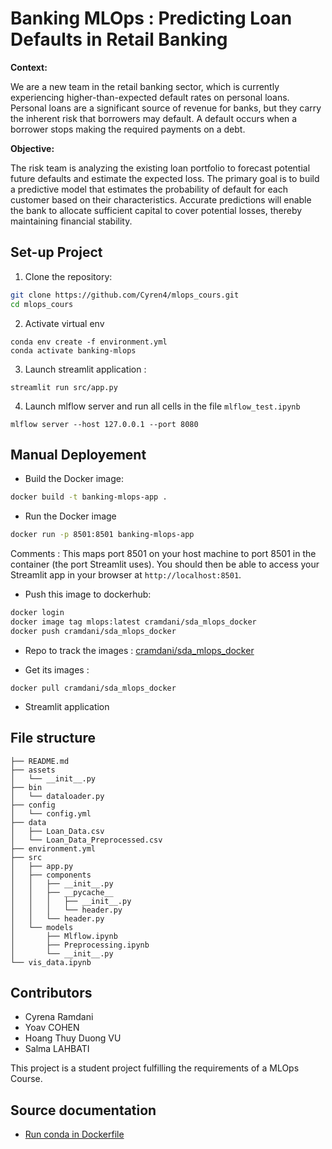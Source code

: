 # Banking MLOps : Predicting Loan Defaults in Retail Banking

**Context:**

We are a new team in the retail banking sector, which is currently experiencing higher-than-expected default rates on personal loans. Personal loans are a significant source of revenue for banks, but they carry the inherent risk that borrowers may default. A default occurs when a borrower stops making the required payments on a debt.

**Objective:**

The risk team is analyzing the existing loan portfolio to forecast potential future defaults and estimate the expected loss. The primary goal is to build a predictive model that estimates the probability of default for each customer based on their characteristics. Accurate predictions will enable the bank to allocate sufficient capital to cover potential losses, thereby maintaining financial stability.


## Set-up Project 

1.  Clone the repository:

```bash
git clone https://github.com/Cyren4/mlops_cours.git
cd mlops_cours
```

2.  Activate virtual env
```shell
conda env create -f environment.yml
conda activate banking-mlops
```

3.  Launch streamlit application : 
```
streamlit run src/app.py
```

4. Launch mlflow server and run all cells in the file `mlflow_test.ipynb`
```shell
mlflow server --host 127.0.0.1 --port 8080
```


## Manual Deployement 

- Build the Docker image: 
```bash
docker build -t banking-mlops-app .
```

- Run the Docker image
```bash
docker run -p 8501:8501 banking-mlops-app
```

Comments : This maps port 8501 on your host machine to port 8501 in the container (the port Streamlit uses). You should then be able to access your Streamlit app in your browser at ``http://localhost:8501``.

- Push this image to dockerhub: 
```bash
docker login 
docker image tag mlops:latest cramdani/sda_mlops_docker
docker push cramdani/sda_mlops_docker  
```

- Repo to track the images : [cramdani/sda_mlops_docker](https://hub.docker.com/r/cramdani/sda_mlops_docker) 

- Get its images  : 
```shell
docker pull cramdani/sda_mlops_docker
```

- Streamlit application 


## File structure 
```
├── README.md
├── assets
│   └── __init__.py
├── bin
│   └── dataloader.py
├── config
│   └── config.yml
├── data
│   ├── Loan_Data.csv
│   └── Loan_Data_Preprocessed.csv
├── environment.yml
├── src
│   ├── app.py
│   ├── components
│   │   ├── __init__.py
│   │   ├── __pycache__
│   │   │   ├── __init__.py
│   │   │   └── header.py
│   │   └── header.py
│   └── models
│       ├── Mlflow.ipynb
│       ├── Preprocessing.ipynb
│       └── __init__.py
└── vis_data.ipynb
```

## Contributors 
- Cyrena Ramdani
- Yoav COHEN
- Hoang Thuy Duong VU
- Salma LAHBATI



This project is a student project fulfilling the requirements of a MLOps Course.


## Source documentation
- [Run conda in Dockerfile](https://pythonspeed.com/articles/activate-conda-dockerfile/) 